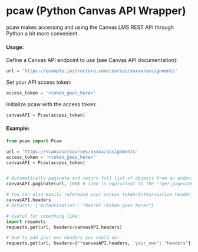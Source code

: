 # pcaw (Python Canvas API Wrapper)

pcaw makes accessing and using the Canvas LMS REST API through Python a bit more convenient.

#### Usage:
Define a Canvas API endpoint to use (see Canvas API documentation):
```python
url = 'https://example.instructure.com/courses/xxxxx/assignments'
```

Set your API access token:
```python
access_token = '<token_goes_here>'
```

Initialize pcaw with the access token:
```python
canvasAPI = Pcaw(access_token)
```

#### Example:
``` python
from pcaw import Pcaw

url = 'https://<canvas>/courses/xxxxx/assignments'
access_token = '<token_goes_here>'
canvasAPI = Pcaw(access_token)


# Automatically paginate and return full list of objects from an endpoint:
canvasAPI.paginate(url, 100) # (100 is equivalent to the '?per_page=100' parameter)

# You can also easily reference your access token/Authorization header with:
canvasAPI.headers 
# Returns: {'Authorization': "Bearer <token_goes_here>"}

# Useful for something like: 
import requests
requests.get(url, headers=canvasAPI.headers)

# And to add your own headers you could do:
requests.get(url, headers={**canvasAPI.headers, 'your_own': "headers"})
```
